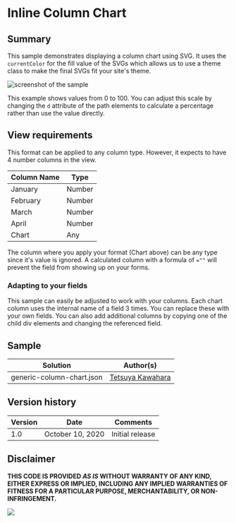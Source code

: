 # Inline Column Chart

## Summary
This sample demonstrates displaying a column chart using SVG. It uses the `currentColor` for the fill value of the SVGs which allows us to use a theme class to make the final SVGs fit your site's theme.

![screenshot of the sample](./assets/screenshot.png)

This example shows values from 0 to 100. You can adjust this scale by changing the `d` attribute of the path elements to calculate a percentage rather than use the value directly.

## View requirements
This format can be applied to any column type. However, it expects to have 4 number columns in the view.

Column Name   |Type
--------------|--------------
January       | Number
February      | Number
March         | Number
April         | Number
Chart         | Any

The column where you apply your format (Chart above) can be any type since it's value is ignored. A calculated column with a formula of `=""` will prevent the field from showing up on your forms.

### Adapting to your fields
This sample can easily be adjusted to work with your columns. Each chart column uses the internal name of a field 3 times. You can replace these with your own fields. You can also add additional columns by copying one of the child div elements and changing the referenced field.

## Sample

Solution|Author(s)
--------|---------
generic-column-chart.json | [Tetsuya Kawahara](https://github.com/tecchan1107)

## Version history

Version |Date             |Comments
--------|-----------------|--------
1.0     |October 10, 2020 |Initial release


## Disclaimer
**THIS CODE IS PROVIDED *AS IS* WITHOUT WARRANTY OF ANY KIND, EITHER EXPRESS OR IMPLIED, INCLUDING ANY IMPLIED WARRANTIES OF FITNESS FOR A PARTICULAR PURPOSE, MERCHANTABILITY, OR NON-INFRINGEMENT.**

<img src="https://pnptelemetry.azurewebsites.net/list-formatting/column-samples/generic-column-chart" />
